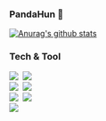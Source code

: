### PandaHun 🐼

[![Anurag's github stats](https://github-readme-stats.vercel.app/api?username=PandaHun&count_private=true&show_icons=true&theme=radical)](https://github.com/anuraghazra/github-readme-stats)

### Tech & Tool
<p>
  <img src="https://img.shields.io/badge/Java-007396?style=flat-square&logo=Java&logoColor=white"/></a>&nbsp 
  <img src="https://img.shields.io/badge/Python-3766AB?style=flat-square&logo=Python&logoColor=white"/></a>&nbsp </br>
  <img src="https://img.shields.io/badge/Spring-6DB33F?style=flat-square&logo=Spring&logoColor=white"/></a>&nbsp 
  <img src="https://img.shields.io/badge/FastAPI-009688?style=flat-square&logo=FastAPI&logoColor=white"/></a>&nbsp </br>
  <img src="https://img.shields.io/badge/Mysql-E6B91E?style=flat-square&logo=MySql&logoColor=white"/></a>&nbsp 
  <img src="https://img.shields.io/badge/PostgreSQL-336791?style=flat-square&logo=PostgreSQL&logoColor=white"/></a>&nbsp </br>
  <img src="https://img.shields.io/badge/Amazone AWS-232F3E?style=flat-square&logo=Amazon-AWS&logoColor=white"/></a>&nbsp 
</p>

